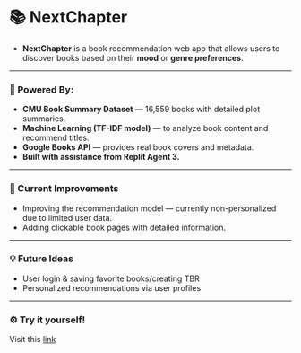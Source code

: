 # 📚 NextChapter
- **NextChapter** is a book recommendation web app that allows users to discover books based on their **mood** or **genre preferences**.
---
### 🧠 Powered By:
- **CMU Book Summary Dataset** — 16,559 books with detailed plot summaries.  
- **Machine Learning (TF-IDF model)** — to analyze book content and recommend titles.  
- **Google Books API** — provides real book covers and metadata.  
- **Built with assistance from Replit Agent 3.**
---
### 🚧 Current Improvements
- Improving the recommendation model — currently non-personalized due to limited user data.  
- Adding clickable book pages with detailed information.
---
### 💡 Future Ideas
- User login & saving favorite books/creating TBR  
- Personalized recommendations via user profiles
___
### ⚙️ Try it yourself!
Visit this [link](https://book-recomendation-system-shedashehadeh.replit.app)


